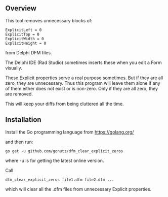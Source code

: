 Overview
--------

This tool removes unnecessary blocks of:

	ExplicitLeft = 0
	ExplicitTop = 0
	ExplicitWidth = 0
	ExplicitHeight = 0

from Delphi DFM files.

The Delphi IDE (Rad Studio) sometimes inserts these when you edit a Form visually.

These Explicit properties serve a real purpose sometimes. But if they are all zero, they are unnecessary.
Thus this program will leave them alone if any of them either does not exist or is non-zero. Only if
they are all zero, they are removed.

This will keep your diffs from being cluttered all the time.


Installation
------------

Install the Go programming language from https://golang.org/

and then run:

	go get -u github.com/gonutz/dfm_clear_explicit_zeros

where -u is for getting the latest online version.

Call

	dfm_clear_explicit_zeros file1.dfm file2.dfm ...

which will clear all the .dfm files from unnecessary Explicit properties.
